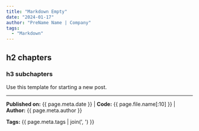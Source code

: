 ```yaml
---
title: "Markdown Empty"
date: "2024-01-17"
author: "PreName Name | Company"
tags:
  - "Markdown"
---
```


## h2 chapters
### h3 subchapters

Use this template for starting a new post.

---
**Published on:** {{ page.meta.date }} | **Code:** {{ page.file.name[:10] }}  | **Author:** {{ page.meta.author }}

**Tags:** {{ page.meta.tags | join(', ') }} 